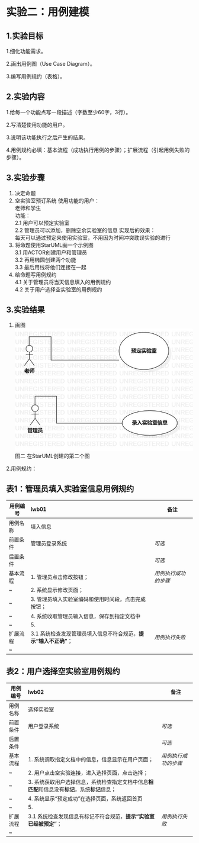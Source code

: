 # 实验二：用例建模

## 1.实验目标
1.细化功能需求。

2.画出用例图（Use Case Diagram）。

3.编写用例规约（表格）。

## 2.实验内容
1.给每一个功能点写一段描述（字数至少60字，3行）。

2.写清楚使用功能的用户。

3.说明该功能执行之后产生的结果。

4.用例规约必填：基本流程（成功执行用例的步骤）；扩展流程（引起用例失败的步骤）。

## 3.实验步骤
1. 决定命题  
2. 空实验室预订系统 
    使用功能的用户：  
    老师和学生  
    功能：  
    2.1 用户可以预定实验室  
    2.2 管理员可以添加，删除空余实验室的信息
    实现后的效果：  
    每天可以通过预定来使用实验室，不用因为时间冲突耽误实验的进行  
3. 将命题使用StarUML画一个示例图  
    3.1 用ACTOR创建用户和管理员  
    3.2 再用椭圆创建两个功能  
    3.3 最后用线将他们连接在一起  
4. 给命题写用例规约  
    4.1 关于管理员将当天信息填入的用例规约  
    4.2 关于用户选择空实验室的用例规约  

## 3.实验结果
1. 画图  
![用例图](./空实验室预订系统.jpg)  
图二 在StarUML创建的第二个图

2.用例规约：

## 表1：管理员填入实验室信息用例规约  

用例编号  | lwb01 | 备注  
-|:-|-  
用例名称  | 填入信息  |   
前置条件  | 管理员登录系统    | *可选*   
后置条件  |      | *可选*   
基本流程  | 1. 管理员点击修改按钮；  |*用例执行成功的步骤*    
~| 2. 系统显示修改页面；  |   
~| 3. 管理员填入实验室编码和使用时间段，点击完成按钮；  |   
~| 4. 系统收取管理员输入信息，保存到指定文档中  |   
~| 5.   |  
扩展流程  | 3.1 系统检查发现管理员填入信息不符合规范，**提示“输入不正确”**；  |*用例执行失败*    
~|  |  

## 表2：用户选择空实验室用例规约  

用例编号  | lwb02 | 备注  
-|:-|-  
用例名称  | 选择实验室  |   
前置条件  | 用户登录系统    | *可选*   
后置条件  |      | *可选*   
基本流程  | 1. 系统调取指定文档中的信息，信息显示在用户页面；  |*用例执行成功的步骤*    
~| 2. 用户点击空实验连接，进入选择页面，点击选择；  |   
~| 3. 系统获取用户选择信息，系统检查指定文档中信息**相匹配**和信息没有**标记**，系统**标记**信息；  |   
~| 4. 系统显示“预定成功”在选择页面，系统返回首页  |   
~| 5.   |  
扩展流程  | 3.1 系统检查发现信息有标记不符合规范，**提示“实验室已经被预定”**；  |*用例执行失败*    
~|  |  

